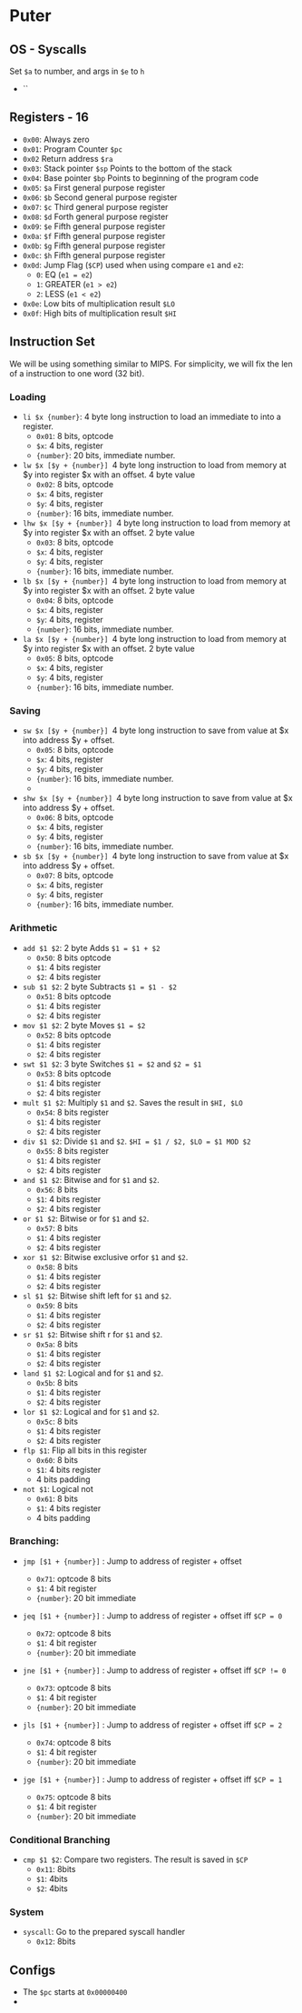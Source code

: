 # Puter

## OS - Syscalls
Set `$a` to number, and args in `$e` to `h` 
- ``

## Registers - 16
- `0x00`: Always zero
- `0x01`: Program Counter `$pc`
- `0x02` Return address `$ra`
- `0x03`: Stack pointer `$sp` Points to the bottom of the stack
- `0x04`: Base pointer `$bp` Points to beginning of the program code 
- `0x05`: `$a` First general purpose register
- `0x06`: `$b` Second general purpose register
- `0x07`: `$c` Third general purpose register
- `0x08`: `$d` Forth general purpose register
- `0x09`: `$e` Fifth general purpose register
- `0x0a`: `$f` Fifth general purpose register
- `0x0b`: `$g` Fifth general purpose register
- `0x0c`: `$h` Fifth general purpose register
- `0x0d`: Jump Flag (`$CP`) used when using compare `e1` and `e2`:
  - `0`: EQ (`e1 = e2`)
  - `1`: GREATER (`e1 > e2`)
  - `2`: LESS (`e1 < e2`)
- `0x0e`: Low bits of multiplication result `$LO`
- `0x0f`: High bits of multiplication result `$HI`
## Instruction Set
We will be using something similar to MIPS. For simplicity, we will fix the len of 
a instruction to one word (32 bit).
### Loading
- `li $x {number}`: 4 byte long instruction to load an immediate to into a register.
  - `0x01`: 8 bits, optcode
  - `$x`: 4 bits, register
  - `{number}`: 20 bits, immediate number. 
- `lw $x [$y + {number}] `4 byte long instruction to load from memory at $y into register $x with an offset. 4 byte value
  - `0x02`: 8 bits, optcode
  - `$x`: 4 bits, register
  - `$y`: 4 bits, register
  - `{number}`: 16 bits, immediate number. 
- `lhw $x [$y + {number}] `4 byte long instruction to load from memory at $y into register $x with an offset. 2 byte value
  - `0x03`: 8 bits, optcode
  - `$x`: 4 bits, register
  - `$y`: 4 bits, register
  - `{number}`: 16 bits, immediate number.
- `lb $x [$y + {number}] `4 byte long instruction to load from memory at $y into register $x with an offset. 2 byte value
  - `0x04`: 8 bits, optcode
  - `$x`: 4 bits, register
  - `$y`: 4 bits, register
  - `{number}`: 16 bits, immediate number.
- `la $x [$y + {number}] `4 byte long instruction to load from memory at $y into register $x with an offset. 2 byte value
  - `0x05`: 8 bits, optcode
  - `$x`: 4 bits, register
  - `$y`: 4 bits, register
  - `{number}`: 16 bits, immediate number.
### Saving
- `sw $x [$y + {number}] `4 byte long instruction to save from value at $x into address $y + offset.
  - `0x05`: 8 bits, optcode
  - `$x`: 4 bits, register
  - `$y`: 4 bits, register
  - `{number}`: 16 bits, immediate number.
  - 
- `shw $x [$y + {number}] `4 byte long instruction to save from value at $x into address $y + offset.
  - `0x06`: 8 bits, optcode
  - `$x`: 4 bits, register
  - `$y`: 4 bits, register
  - `{number}`: 16 bits, immediate number.
- `sb $x [$y + {number}] `4 byte long instruction to save from value at $x into address $y + offset.
  - `0x07`: 8 bits, optcode
  - `$x`: 4 bits, register
  - `$y`: 4 bits, register
  - `{number}`: 16 bits, immediate number.

### Arithmetic 
- `add $1 $2`: 2 byte Adds `$1 = $1 + $2`
  - `0x50`: 8 bits optcode
  - `$1`: 4 bits register
  - `$2`: 4 bits register
- `sub $1 $2`: 2 byte Subtracts `$1 = $1 - $2`
  - `0x51`: 8 bits optcode
  - `$1`: 4 bits register
  - `$2`: 4 bits register
- `mov $1 $2`: 2 byte Moves `$1 = $2`
  - `0x52`: 8 bits optcode
  - `$1`: 4 bits register
  - `$2`: 4 bits register
- `swt $1 $2`: 3 byte Switches `$1 = $2` and `$2 = $1`
  - `0x53`: 8 bits optcode
  - `$1`: 4 bits register
  - `$2`: 4 bits register
- `mult $1 $2`: Multiply `$1` and `$2`. Saves the result in `$HI, $LO`
  - `0x54`: 8 bits register
  - `$1`: 4 bits register
  - `$2`: 4 bits register
- `div $1 $2`: Divide `$1` and `$2`. `$HI = $1 / $2, $LO = $1 MOD $2`
  - `0x55`: 8 bits register
  - `$1`: 4 bits register
  - `$2`: 4 bits register
- `and $1 $2`: Bitwise and for `$1` and `$2`.
  - `0x56`: 8 bits 
  - `$1`: 4 bits register
  - `$2`: 4 bits register
- `or $1 $2`: Bitwise or for `$1` and `$2`.
  - `0x57`: 8 bits
  - `$1`: 4 bits register
  - `$2`: 4 bits register
- `xor $1 $2`: Bitwise exclusive orfor `$1` and `$2`.
  - `0x58`: 8 bits
  - `$1`: 4 bits register
  - `$2`: 4 bits register
- `sl $1 $2`: Bitwise shift left for `$1` and `$2`.
  - `0x59`: 8 bits
  - `$1`: 4 bits register
  - `$2`: 4 bits register
- `sr $1 $2`: Bitwise shift r for `$1` and `$2`.
  - `0x5a`: 8 bits
  - `$1`: 4 bits register
  - `$2`: 4 bits register
- `land $1 $2`: Logical and for `$1` and `$2`.
  - `0x5b`: 8 bits
  - `$1`: 4 bits register
  - `$2`: 4 bits register
- `lor $1 $2`: Logical and for `$1` and `$2`.
  - `0x5c`: 8 bits
  - `$1`: 4 bits register
  - `$2`: 4 bits register
- `flp $1`: Flip all bits in this register
  - `0x60`: 8 bits
  - `$1`: 4 bits register
  - 4 bits padding
- `not $1`: Logical not
  - `0x61`: 8 bits
  - `$1`: 4 bits register
  - 4 bits padding
### Branching:

[//]: # (- `jmp {number}` Jump to absolute address)

[//]: # (  - `0x70` 8 bits )

[//]: # (  - `{number}`: immediate 24 bits &#40;3 bytes&#41;)
- `jmp [$1 + {number}]` : Jump to address of register + offset
  - `0x71`: optcode 8 bits 
  - `$1`: 4 bit register
  - `{number}`: 20 bit immediate

- `jeq [$1 + {number}]` : Jump to address of register + offset iff `$CP = 0`
  - `0x72`: optcode 8 bits
  - `$1`: 4 bit register
  - `{number}`: 20 bit immediate
- `jne [$1 + {number}]` : Jump to address of register + offset iff `$CP != 0`
  - `0x73`: optcode 8 bits
  - `$1`: 4 bit register
  - `{number}`: 20 bit immediate
- `jls [$1 + {number}]` : Jump to address of register + offset iff `$CP = 2`
  - `0x74`: optcode 8 bits
  - `$1`: 4 bit register
  - `{number}`: 20 bit immediate
- `jge [$1 + {number}]` : Jump to address of register + offset iff `$CP = 1`
  - `0x75`: optcode 8 bits
  - `$1`: 4 bit register
  - `{number}`: 20 bit immediate

### Conditional Branching
- `cmp $1 $2`: Compare two registers. The result is saved in `$CP`
  - `0x11`: 8bits
  - `$1`: 4bits
  - `$2`: 4bits

### System
- `syscall`: Go to the prepared syscall handler
  - `0x12`: 8bits
## Configs
- The `$pc` starts at `0x00000400`
- 